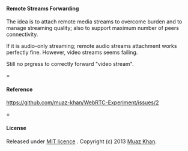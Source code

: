 #### Remote Streams Forwarding

The idea is to attach remote media streams to overcome burden and to manage streaming quality; also to support maximum number of peers connectivity.

If it is audio-only streaming; remote audio streams attachment works perfectly fine. However, video streams seems failing.

Still no prgress to correctly forward "video stream".

=

#### Reference

https://github.com/muaz-khan/WebRTC-Experiment/issues/2

=

#### License

Released under [MIT licence](https://www.webrtc-experiment.com/licence/) . Copyright (c) 2013 [Muaz Khan](https://plus.google.com/100325991024054712503).
